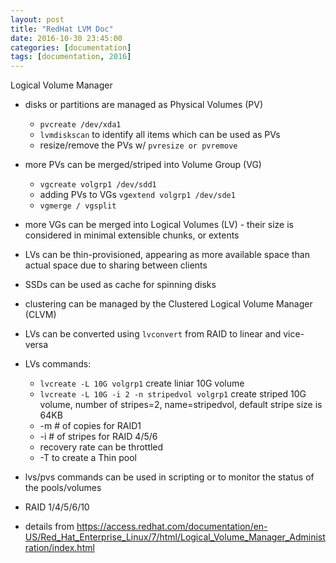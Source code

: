 ```yaml
---
layout: post
title: "RedHat LVM Doc"
date: 2016-10-30 23:45:00
categories: [documentation]
tags: [documentation, 2016]
---
```


Logical Volume Manager
- disks or partitions are managed as Physical Volumes (PV)
    - `pvcreate /dev/xda1`
    - `lvmdiskscan` to identify all items which can be used as PVs
    - resize/remove the PVs w/ `pvresize or pvremove`
- more PVs can be merged/striped into Volume Group (VG)
    - `vgcreate volgrp1 /dev/sdd1`
    - adding PVs to VGs `vgextend volgrp1 /dev/sde1`
    - `vgmerge / vgsplit`
- more VGs can be merged into Logical Volumes (LV) - their size is considered in minimal extensible chunks, or extents
- LVs can be thin-provisioned, appearing as more available space than actual space due to sharing between clients
- SSDs can be used as cache for spinning disks
- clustering can be managed by the Clustered Logical Volume Manager (CLVM)
- LVs can be converted using `lvconvert` from RAID to linear and vice-versa

- LVs commands:
    - `lvcreate -L 10G volgrp1` create liniar 10G volume
    - `lvcreate -L 10G -i 2 -n stripedvol volgrp1` create striped 10G volume, number of stripes=2, name=stripedvol, default stripe size is 64KB
    - -m # of copies for RAID1
    - -i # of stripes for RAID 4/5/6
    - recovery rate can be throttled
    - -T to create a Thin pool
- lvs/pvs commands can be used in scripting or to monitor the status of the pools/volumes
- RAID 1/4/5/6/10
- details from https://access.redhat.com/documentation/en-US/Red_Hat_Enterprise_Linux/7/html/Logical_Volume_Manager_Administration/index.html

